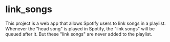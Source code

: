 # link_songs

This project is a web app that allows Spotify users to link songs in a playlist. Whenever the "head song" is played in Spotify, the "link songs" will be queued after it. But these "link songs" are never added to the playlist.


